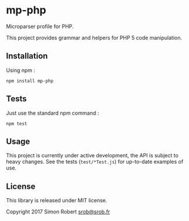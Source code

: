 # mp-php

Microparser profile for PHP.

This project provides grammar and helpers for PHP 5 code manipulation.

## Installation

Using npm :

    npm install mp-php

## Tests

Just use the standard npm command :

    npm test

## Usage

This project is currently under active development, the API is subject to heavy changes.
See the tests (`test/*Test.js`) for up-to-date examples of use.

## License

This library is released under MIT license.

Copyright 2017 Simon Robert <srob@srob.fr>
